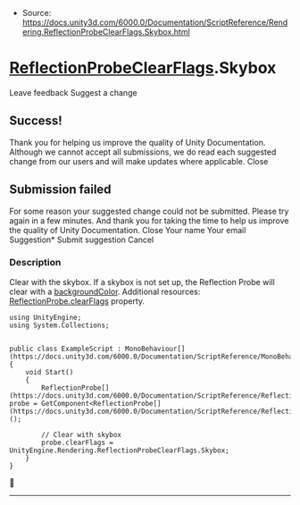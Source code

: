 * Source: https://docs.unity3d.com/6000.0/Documentation/ScriptReference/Rendering.ReflectionProbeClearFlags.Skybox.html

#  [ReflectionProbeClearFlags](https://docs.unity3d.com/6000.0/Documentation/ScriptReference/Rendering.ReflectionProbeClearFlags.html).Skybox
Leave feedback
Suggest a change
## Success!
Thank you for helping us improve the quality of Unity Documentation. Although we cannot accept all submissions, we do read each suggested change from our users and will make updates where applicable.
Close
## Submission failed
For some reason your suggested change could not be submitted. Please <a>try again</a> in a few minutes. And thank you for taking the time to help us improve the quality of Unity Documentation.
Close
Your name Your email Suggestion* Submit suggestion
Cancel
### Description
Clear with the skybox.
If a skybox is not set up, the Reflection Probe will clear with a [backgroundColor](https://docs.unity3d.com/6000.0/Documentation/ScriptReference/ReflectionProbe-backgroundColor.html). Additional resources: [ReflectionProbe.clearFlags](https://docs.unity3d.com/6000.0/Documentation/ScriptReference/ReflectionProbe-clearFlags.html) property.
```
using UnityEngine;
using System.Collections;  
  

public class ExampleScript : MonoBehaviour[](https://docs.unity3d.com/6000.0/Documentation/ScriptReference/MonoBehaviour.html)
{
    void Start()
    {
        ReflectionProbe[](https://docs.unity3d.com/6000.0/Documentation/ScriptReference/ReflectionProbe.html) probe = GetComponent<ReflectionProbe[](https://docs.unity3d.com/6000.0/Documentation/ScriptReference/ReflectionProbe.html)>();  
  
        // Clear with skybox
        probe.clearFlags = UnityEngine.Rendering.ReflectionProbeClearFlags.Skybox;
    }
}

```

* * *
